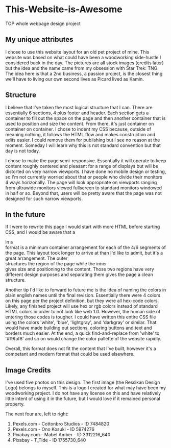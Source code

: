 # This-Website-is-Awesome
TOP whole webpage design project

## My unique attributes
I chose to use this website layout for an old pet project of mine. This website was based on what could have been a woodworking side-hustle I considered back in the day. The pictures are all stock images (credits later) but the idea and the name came from my obsession with Star Trek: TNG. The idea here is that a 2nd business, a passion project, is the closest thing we'll have to living our own second lives as Picard lived as Kamin.

## Structure
I believe that I've taken the most logical structure that I can. There are essentially 6 sections, 4 plus footer and header. Each section gets a container to fill out the space on the page and then another container that is used to position and size the content. From there, it's just container on container on container. I chose to indent my CSS because, outside of meaning nothing, it follows the HTML flow and makes construction and edits easier. I could remove them for publishing but I see no reason at the moment. Someday I will learn why this is not standard convention but that day is not today.

I chose to make the page semi-responsive. Essentially it will operate to keep content roughly centered and pleasant for a range of displays but will be distorted on very narrow viewports. I have done no mobile design or testing, so I'm not currently worried about that or people who divide their monitors 4 ways horizonally. The page will look appropriate on viewports ranging from ultrawide monitors viewed fullscreen to standard monitors windowed in half or so. Beyond that, users will be pretty aware that the page was not designed for such narrow viewports.

## In the future
If I were to rewrite this page I would start with more HTML before starting CSS, and I would be aware that a <div> in a <div> format is a minimum container arrangement for each of the 4/6 segments of the page. This layout took longer to arrive at than I'd like to admit, but it's a great arrangement. The outer <div> structures the region of the page while the inner <div> gives size and positioning to the content. Those two regions have very different design purposes and separating them gives the page a clean structure.

Another tip I'd like to forward to future me is the idea of naming the colors in plain english names until the final revision. Essentially there were 4 colors on this page per the project definition, but they were all hex-code colors. Likely, any finished project will use hex or rgb colors instead of standard HTML colors in order to not look like web 1.0. However, the human side of entering those codes is tougher. I could have written this entire CSS file using the colors 'white', 'blue', 'lightgray', and 'darkgray' or similar. That would have made building out sections, coloring buttons and text and borders much easier. At the end, a quick find-and-replace from 'white' to '#f9faf8' and so on would change the color pallette of the website rapidly.

Overall, this format does not fit the content that I've built, however it's a competant and modern format that could be used elsewhere.

## Image Credits
I've used five photos on this design. The first image (the Ressikan Design Logo) belongs to myself. This is a logo I created for what may have been my woodworking project. I do not have any license on this and have relatively little intent of using it in the future, but I would love if it remained personal property.

The next four are, left to right:
1. Pexels.com - Cottonbro Studios - ID 7484820
2. Pexels.com - Ono Kosuki - ID 5974276
3. Pixabay.com - Mabel Amber - ID 3312216_640
4. Pixabay - T_Tide - ID 1755730_640